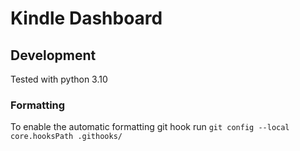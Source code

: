 # Kindle Dashboard

## Development

Tested with python 3.10

### Formatting

To enable the automatic formatting git hook run `git config --local core.hooksPath .githooks/`
